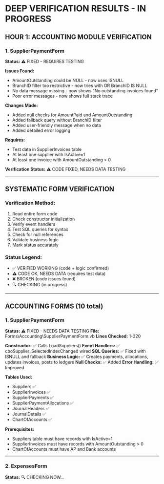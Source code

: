 # DEEP VERIFICATION RESULTS - IN PROGRESS

## HOUR 1: ACCOUNTING MODULE VERIFICATION

### 1. SupplierPaymentForm
**Status:** ⚠️ FIXED - REQUIRES TESTING

**Issues Found:**
- AmountOutstanding could be NULL - now uses ISNULL
- BranchID filter too restrictive - now tries with OR BranchID IS NULL
- No data message missing - now shows "No outstanding invoices found"
- Poor error messages - now shows full stack trace

**Changes Made:**
- Added null checks for AmountPaid and AmountOutstanding
- Added fallback query without BranchID filter
- Added user-friendly message when no data
- Added detailed error logging

**Requires:**
- Test data in SupplierInvoices table
- At least one supplier with IsActive=1
- At least one invoice with AmountOutstanding > 0

**Verification Status:** ⚠️ CODE FIXED, NEEDS DATA TESTING

---

## SYSTEMATIC FORM VERIFICATION

### Verification Method:
1. Read entire form code
2. Check constructor initialization
3. Verify event handlers
4. Test SQL queries for syntax
5. Check for null references
6. Validate business logic
7. Mark status accurately

### Status Legend:
- ✅ VERIFIED WORKING (code + logic confirmed)
- ⚠️ CODE OK, NEEDS DATA (requires test data)
- ❌ BROKEN (code issues found)
- 🔍 CHECKING (in progress)

---

## ACCOUNTING FORMS (10 total)

### 1. SupplierPaymentForm
**Status:** ⚠️ FIXED - NEEDS DATA TESTING
**File:** Forms\Accounting\SupplierPaymentForm.vb
**Lines Checked:** 1-320

**Constructor:** ✅ Calls LoadSuppliers()
**Event Handlers:** ✅ cboSupplier_SelectedIndexChanged wired
**SQL Queries:** ✅ Fixed with ISNULL and fallback
**Business Logic:** ✅ Creates payments, allocations, updates invoices, posts to ledgers
**Null Checks:** ✅ Added
**Error Handling:** ✅ Improved

**Tables Used:**
- Suppliers ✅
- SupplierInvoices ✅
- SupplierPayments ✅
- SupplierPaymentAllocations ✅
- JournalHeaders ✅
- JournalDetails ✅
- ChartOfAccounts ✅

**Prerequisites:**
- Suppliers table must have records with IsActive=1
- SupplierInvoices must have records with AmountOutstanding > 0
- ChartOfAccounts must have AP and Bank accounts

---

### 2. ExpensesForm
**Status:** 🔍 CHECKING NOW...

